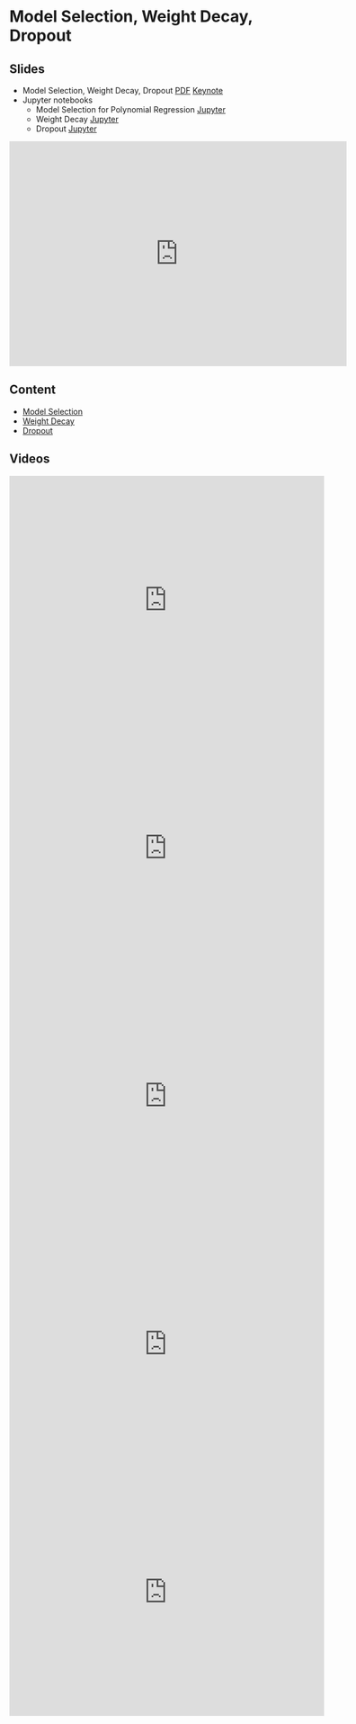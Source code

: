 # Model Selection, Weight Decay, Dropout

## Slides

- Model Selection, Weight Decay, Dropout [PDF](../../slides/2_12/7-Capacity.pdf) [Keynote](../../slides/2_12/7-Capacity.key)
- Jupyter notebooks
  - Model Selection for Polynomial Regression [Jupyter](../../slides/2_12/underfit-overfit.ipynb)
  - Weight Decay [Jupyter](../../slides/2_12/weight-decay.ipynb)
  - Dropout [Jupyter](../../slides/2_12/dropout.ipynb)


<center><iframe src="http://docs.google.com/gview?url=http://courses.d2l.ai/berkeley-stat-157/slides/2_12/7-Capacity.pdf&embedded=true"
    style="width:600px; height:400px;" frameborder="0"></iframe></center>

## Content

* [Model Selection](https://d2l.ai/chapter_multilayer-perceptrons/underfit-overfit.html)
* [Weight Decay](https://d2l.ai/chapter_multilayer-perceptrons/weight-decay.html)
* [Dropout](https://d2l.ai/chapter_multilayer-perceptrons/dropout.html)

## Videos

<center><iframe width="560" height="441" src="https://www.youtube.com/embed/XCkzfOVoREI" frameborder="0" allowfullscreen></iframe></center>

<center><iframe width="560" height="441" src="https://www.youtube.com/embed/byDDJ2aX5lw" frameborder="0" allowfullscreen></iframe></center>

<center><iframe width="560" height="441" src="https://www.youtube.com/embed/qD5RUHO84dU" frameborder="0" allowfullscreen></iframe></center>

<center><iframe width="560" height="441" src="https://www.youtube.com/embed/NhgkLXpZYj4" frameborder="0" allowfullscreen></iframe></center>

<center><iframe width="560" height="441" src="https://www.youtube.com/embed/p6s46XrHCFQ" frameborder="0" allowfullscreen></iframe></center>


